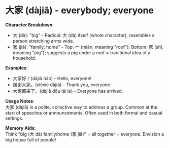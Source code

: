 # **大家 (dàjiā) - everybody; everyone**

**Character Breakdown**:  
- 大 (dà): "big" - Radical: 大 (dà) itself (whole character); resembles a person stretching arms wide.  
- 家 (jiā): "family; home" - Top: 宀 (mián, meaning "roof"); Bottom: 豕 (shǐ, meaning "pig"); suggests a pig under a roof = traditional idea of a household.

**Examples**:  
- 大家好！(dàjiā hǎo) - Hello, everyone!  
- 谢谢大家。(xièxie dàjiā) - Thank you, everyone.  
- 大家都来了。(dàjiā dōu lái le) - Everyone has arrived.

**Usage Notes**:  
大家 (dàjiā) is a polite, collective way to address a group. Common at the start of speeches or announcements. Often used in both formal and casual settings.

**Memory Aids**:  
Think "big (大 dà) family/home (家 jiā)" = all together = everyone. Envision a big house full of people!